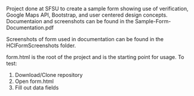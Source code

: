Project done at SFSU to create a sample form showing use of verification, Google Maps API, Bootstrap, and user centered design concepts.
Documentaion and screenshots can be found in the Sample-Form-Documentation.pdf

Screenshots of form used in documentation can be found in the HCIFormScreenshots folder.

form.html is the root of the project and is the starting point for usage.
To test:
  1) Download/Clone repository
  2) Open form.html
  3) Fill out data fields
